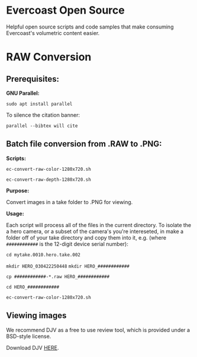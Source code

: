 # Evercoast Open Source

Helpful open source scripts and code samples that make consuming Evercoast's volumetric content easier.

# RAW Conversion

## Prerequisites:

**GNU Parallel:**

`sudo apt install parallel`

To silence the citation banner:

`parallel --bibtex will cite`

## Batch file conversion from .RAW to .PNG:

**Scripts:**

`ec-convert-raw-color-1280x720.sh`

`ec-convert-raw-depth-1280x720.sh`

**Purpose:**

Convert images in a take folder to .PNG for viewing.

**Usage:**

Each script will process all of the files in the current directory. To isolate the a hero camera, or a subset of the camera's you're intereseted, in make a folder off of your take directory and copy them into it, e.g. (where `############` is the 12-digit device serial number):

`cd mytake.0010.hero.take.002`

`mkdir HERO_030422250448`
`mkdir HERO_############`

`cp ############-*.raw HERO_############`

`cd HERO_############`

`ec-convert-raw-color-1280x720.sh`

## Viewing images

We recommend DJV as a free to use review tool, which is provided under a BSD-style license.

Download DJV [HERE](https://darbyjohnston.github.io/DJV/download.html).
